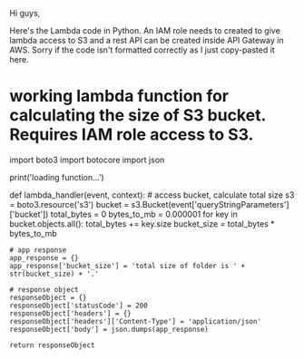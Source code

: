 Hi guys,

Here's the Lambda code in Python. An IAM role needs to created to give lambda access to S3 and a rest API can be created inside API Gateway in AWS. Sorry if the code isn't formatted correctly as I just copy-pasted it here.

# working lambda function for calculating the size of S3 bucket. Requires IAM role access to S3.

import boto3
import botocore
import json

print('loading function...')

def lambda_handler(event, context):
    # access bucket, calculate total size
    s3 = boto3.resource('s3')
    bucket = s3.Bucket(event['queryStringParameters']['bucket'])
    total_bytes = 0
    bytes_to_mb = 0.000001
    for key in bucket.objects.all():
        total_bytes += key.size
    bucket_size = total_bytes * bytes_to_mb
   
    # app response
    app_response = {}
    app_response['bucket_size'] = 'total size of folder is ' + str(bucket_size) + '.'
   
    # response object
    responseObject = {}
    responseObject['statusCode'] = 200
    responseObject['headers'] = {}
    responseObject['headers']['Content-Type'] = 'application/json'
    responseObject['body'] = json.dumps(app_response)
   
    return responseObject
